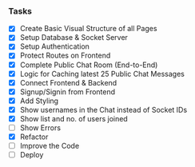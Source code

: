 ### Tasks

- [x] Create Basic Visual Structure of all Pages
- [x] Setup Database & Socket Server
- [x] Setup Authentication
- [x] Protect Routes on Frontend
- [x] Complete Public Chat Room (End-to-End)
- [x] Logic for Caching latest 25 Public Chat Messages
- [x] Connect Frontend & Backend
- [x] Signup/Signin from Frontend
- [x] Add Styling
- [x] Show usernames in the Chat instead of Socket IDs
- [x] Show list and no. of users joined
- [ ] Show Errors
- [x] Refactor
- [ ] Improve the Code
- [ ] Deploy
